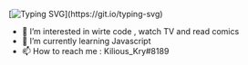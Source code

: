 
[![Typing SVG](https://readme-typing-svg.demolab.com/?lines=Hi,+my+name+is+Kry;I'm+just+a+coder!)](https://git.io/typing-svg)



- 👀 I’m interested in wirte code , watch TV and read comics
- 🌱 I’m currently learning Javascript
- 📫 How to reach me : Kilious_Kry#8189

<!---
KrySoSad/KrySoSad is a ✨ special ✨ repository because its `README.md` (this file) appears on your GitHub profile.
You can click the Preview link to take a look at your changes.
--->
